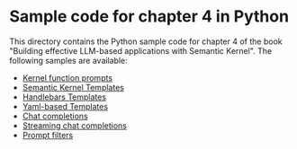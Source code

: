 # Sample code for chapter 4 in Python

This directory contains the Python sample code for chapter 4 of the book "Building effective LLM-based applications with Semantic Kernel".
The following samples are available:

- [Kernel function prompts](kernel-function-prompts/)
- [Semantic Kernel Templates](semantic-kernel-templates/)
- [Handlebars Templates](handlebars-templates/)
- [Yaml-based Templates](yaml-templates/)
- [Chat completions](chat-completions/)
- [Streaming chat completions](streaming-chat-completions/)
- [Prompt filters](prompt-filters/)
